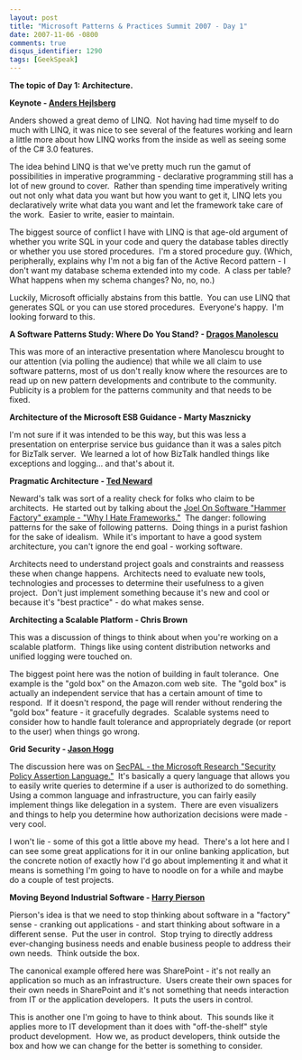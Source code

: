 ```yaml
---
layout: post
title: "Microsoft Patterns & Practices Summit 2007 - Day 1"
date: 2007-11-06 -0800
comments: true
disqus_identifier: 1290
tags: [GeekSpeak]
---
```

**The topic of Day 1: Architecture.**

**Keynote - [Anders
Hejlsberg](http://www.microsoft.com/presspass/exec/techfellow/Hejlsberg/default.mspx)**

Anders showed a great demo of LINQ.  Not having had time myself to do
much with LINQ, it was nice to see several of the features working and
learn a little more about how LINQ works from the inside as well as
seeing some of the C# 3.0 features.

The idea behind LINQ is that we've pretty much run the gamut of
possibilities in imperative programming - declarative programming still
has a lot of new ground to cover.  Rather than spending time
imperatively writing out not only what data you want but how you want to
get it, LINQ lets you declaratively write what data you want and let the
framework take care of the work.  Easier to write, easier to maintain.

The biggest source of conflict I have with LINQ is that age-old argument
of whether you write SQL in your code and query the database tables
directly or whether you use stored procedures.  I'm a stored procedure
guy. (Which, peripherally, explains why I'm not a big fan of the Active
Record pattern - I don't want my database schema extended into my code. 
A class per table?  What happens when my schema changes? No, no, no.)

Luckily, Microsoft officially abstains from this battle.  You can use
LINQ that generates SQL or you can use stored procedures.  Everyone's
happy.  I'm looking forward to this.

**A Software Patterns Study: Where Do You Stand? - [Dragos
Manolescu](http://micro-workflow.com/)**

This was more of an interactive presentation where Manolescu brought to
our attention (via polling the audience) that while we all claim to use
software patterns, most of us don't really know where the resources are
to read up on new pattern developments and contribute to the community. 
Publicity is a problem for the patterns community and that needs to be
fixed.

**Architecture of the Microsoft ESB Guidance - Marty Masznicky**

I'm not sure if it was intended to be this way, but this was less a
presentation on enterprise service bus guidance than it was a sales
pitch for BizTalk server.  We learned a lot of how BizTalk handled
things like exceptions and logging... and that's about it.

**Pragmatic Architecture - [Ted Neward](http://blogs.tedneward.com/)**

Neward's talk was sort of a reality check for folks who claim to be
architects.  He started out by talking about the [Joel On Software
"Hammer Factory" example - "Why I Hate
Frameworks."](http://discuss.joelonsoftware.com/default.asp?joel.3.219431.12) 
The danger: following patterns for the sake of following patterns. 
Doing things in a purist fashion for the sake of idealism.  While it's
important to have a good system architecture, you can't ignore the end
goal - working software.

Architects need to understand project goals and constraints and reassess
these when change happens.  Architects need to evaluate new tools,
technologies and processes to determine their usefulness to a given
project.  Don't just implement something because it's new and cool or
because it's "best practice" - do what makes sense.

**Architecting a Scalable Platform - Chris Brown**

This was a discussion of things to think about when you're working on a
scalable platform.  Things like using content distribution networks and
unified logging were touched on.

The biggest point here was the notion of building in fault tolerance. 
One example is the "gold box" on the Amazon.com web site.  The "gold
box" is actually an independent service that has a certain amount of
time to respond.  If it doesn't respond, the page will render without
rendering the "gold box" feature - it gracefully degrades.  Scalable
systems need to consider how to handle fault tolerance and appropriately
degrade (or report to the user) when things go wrong.

**Grid Security - [Jason Hogg](http://blogs.msdn.com/thehoggblog/)**

The discussion here was on [SecPAL - the Microsoft Research "Security
Policy Assertion
Language."](http://research.microsoft.com/projects/secpal/)  It's
basically a query language that allows you to easily write queries to
determine if a user is authorized to do something.  Using a common
language and infrastructure, you can fairly easily implement things like
delegation in a system.  There are even visualizers and things to help
you determine how authorization decisions were made - very cool.

I won't lie - some of this got a little above my head.  There's a lot
here and I can see some great applications for it in our online banking
application, but the concrete notion of exactly how I'd go about
implementing it and what it means is something I'm going to have to
noodle on for a while and maybe do a couple of test projects.

**Moving Beyond Industrial Software - [Harry
Pierson](http://www.devhawk.net/)**

Pierson's idea is that we need to stop thinking about software in a
"factory" sense - cranking out applications - and start thinking about
software in a different sense.  Put the user in control.  Stop trying to
directly address ever-changing business needs and enable business people
to address their own needs.  Think outside the box.

The canonical example offered here was SharePoint - it's not really an
application so much as an infrastructure.  Users create their own spaces
for their own needs in SharePoint and it's not something that needs
interaction from IT or the application developers.  It puts the users in
control.

This is another one I'm going to have to think about.  This sounds like
it applies more to IT development than it does with "off-the-shelf"
style product development.  How we, as product developers, think outside
the box and how we can change for the better is something to consider.

